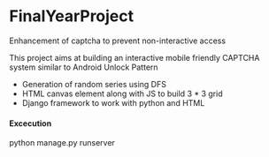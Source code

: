 # FinalYearProject
Enhancement of captcha to prevent non-interactive access

This project aims at building an interactive mobile friendly CAPTCHA system similar to Android Unlock Pattern

- Generation of random series using DFS
- HTML canvas element along with JS to build 3 * 3 grid
- Django framework to work with python and HTML

#### Excecution
  python manage.py runserver
